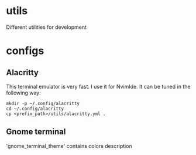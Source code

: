 # utils
Different utilities for development

# configs
## Alacritty
This terminal emulator is very fast. I use it for NvimIde.
It can be tuned in the following way:
```
mkdir -p ~/.config/alacritty
cd ~/.config/alacritty
cp <prefix_path>/utils/alacritty.yml .
```

## Gnome terminal
'gnome_terminal_theme' contains colors description
